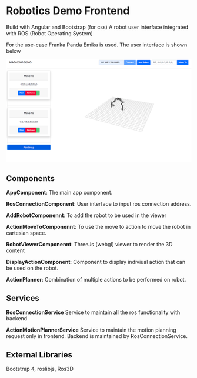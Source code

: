 # Robotics Demo Frontend

Build with Angular and Bootstrap (for css)
A robot user interface integrated with ROS (Robot Operating System)

For the use-case Franka Panda Emika is used. The user interface is shown below

![alt text](src/assets/Magazino-demo-user-interface.png)

## Components

**AppComponent**: The main app component.

**RosConnectionComponent**: User interface to input ros connection address.

**AddRobotComponennt**: To add the robot to be used in the viewer

**ActionMoveToComponennt**: To use the move to action to move the robot in cartesian space.

**RobotViewerComponennt**: ThreeJs (webgl) viewer to render the 3D content

**DisplayActionComponent**: Component to display indiviual action that can be used on the robot.

**ActionPlanner**: Combination of multiple actions to be performed on robot.

## Services

**RosConnectionService** Service to maintain all the ros functionality with backend

**ActionMotionPlannerService** Service to maintain the motion planning request only in frontend.
Backend is maintained by RosConnectionService.

## External Libraries

Bootstrap 4, roslibjs, Ros3D
